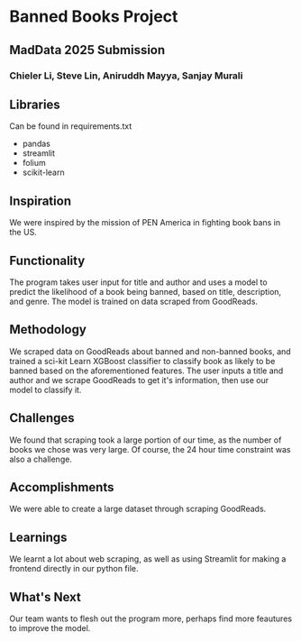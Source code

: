 # Banned Books Project
## MadData 2025 Submission
### Chieler Li, Steve Lin, Aniruddh Mayya, Sanjay Murali

## Libraries
Can be found in requirements.txt
- pandas
- streamlit
- folium
- scikit-learn

## Inspiration
We were inspired by the mission of PEN America in fighting book bans in the US.

## Functionality
The program takes user input for title and author and uses a model to predict the likelihood of a book being banned, based on title, description, and genre. The model is trained on data scraped from GoodReads.

## Methodology
We scraped data on GoodReads about banned and non-banned books, and trained a sci-kit Learn  XGBoost classifier to classify book as likely to be banned based on the aforementioned features.
The user inputs a title and author and we scrape GoodReads to get it's information, then use our model to classify it.

## Challenges
We found that scraping took a large portion of our time, as the number of books we chose was very large. Of course, the 24 hour time constraint was also a challenge.

## Accomplishments
We were able to create a large dataset through scraping GoodReads.

## Learnings
We learnt a lot about web scraping, as well as using Streamlit for making a frontend directly in our python file. 

## What's Next
Our team wants to flesh out the program more, perhaps find more feautures to improve the model.
